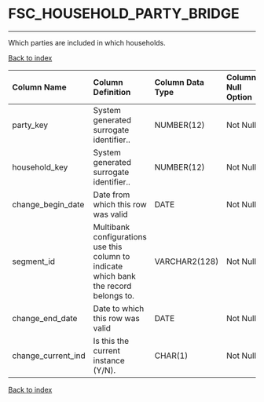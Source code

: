 # FSC_HOUSEHOLD_PARTY_BRIDGE

---

Which parties are included in which households.

[Back to index](./index.md)

| Column Name        | Column Definition                                                                      | Column Data Type   | Column Null Option   | PK   | FK   |
|:-------------------|:---------------------------------------------------------------------------------------|:-------------------|:---------------------|:-----|:-----|
| party_key          | System generated surrogate identifier..                                                | NUMBER(12)         | Not Null             | No   | Yes  |
| household_key      | System generated surrogate identifier..                                                | NUMBER(12)         | Not Null             | No   | Yes  |
| change_begin_date  | Date from which this row was valid                                                     | DATE               | Not Null             | Yes  | No   |
| segment_id         | Multibank configurations use this column to indicate which bank the record belongs to. | VARCHAR2(128)      | Not Null             | No   | Yes  |
| change_end_date    | Date to which this row was valid                                                       | DATE               | Not Null             | No   | No   |
| change_current_ind | Is this the current instance (Y/N).                                                    | CHAR(1)            | Not Null             | No   | No   |

[Back to index](./index.md)